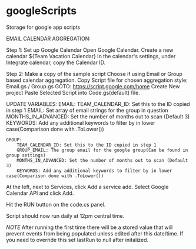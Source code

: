# googleScripts
Storage for google app scripts

EMAIL CALENDAR AGGREGATION:

Step 1: Set up Google Calendar
Open Google Calendar.
Create a new calendar ${Team Vacation Calendar}
In the calendar's settings, under Integrate calendar, copy the Calendar ID.

Step 2: Make a copy of the sample script
Choose if using Email or Group based calendar aggregation.
Copy Script file for chosen aggregation style: Email.gs / Group.gs
GOTO: https://script.google.com/home
Create New project
Paste Selected Script into Code.gs(default) file.

UPDATE VARIABLES:
    EMAIL:
        TEAM_CALENDAR_ID: Set this to the ID copied in step 1
        EMAIL: Set array of email strings for the group in question
        MONTHS_IN_ADVANCED: Set the number of months out to scan (Default 3)
        KEYWORDS: Add any additional keywords to filter by in lower case(Comparison done with .ToLower())
    
    GROUP:
        TEAM_CALENDAR_ID: Set this to the ID copied in step 1
        GROUP_EMAIL: The group email for the google group(Can be found in group settings)
        MONTHS_IN_ADVANCED: Set the number of months out to scan (Default 3)
        KEYWORDS: Add any additional keywords to filter by in lower case(Comparison done with .ToLower())

At the left, next to Services, click Add a service add.
Select Google Calendar API and click Add.

Hit the RUN button on the code.cs panel.

Script should now run daily at 12pm central time.


*NOTE* After running the first time there will be a stored value that will prevent events from being populated unless edited after this date/time.
If you need to override this set lastRun to null after initalized.
